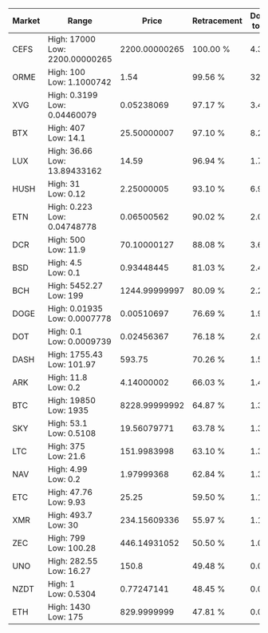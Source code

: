 | Market | Range | Price| Retracement | Doubles to 50% |
| --- | --- | --- | --- | --- |
| CEFS | High: 17000<br />Low: 2200.00000265 | 2200.00000265 | 100.00 % | 4.36 |
| ORME | High: 100<br />Low: 1.1000742 | 1.54 | 99.56 % | 32.82 |
| XVG | High: 0.3199<br />Low: 0.04460079 | 0.05238069 | 97.17 % | 3.48 |
| BTX | High: 407<br />Low: 14.1 | 25.50000007 | 97.10 % | 8.26 |
| LUX | High: 36.66<br />Low: 13.89433162 | 14.59 | 96.94 % | 1.73 |
| HUSH | High: 31<br />Low: 0.12 | 2.25000005 | 93.10 % | 6.92 |
| ETN | High: 0.223<br />Low: 0.04748778 | 0.06500562 | 90.02 % | 2.08 |
| DCR | High: 500<br />Low: 11.9 | 70.10000127 | 88.08 % | 3.65 |
| BSD | High: 4.5<br />Low: 0.1 | 0.93448445 | 81.03 % | 2.46 |
| BCH | High: 5452.27<br />Low: 199 | 1244.99999997 | 80.09 % | 2.27 |
| DOGE | High: 0.01935<br />Low: 0.0007778 | 0.00510697 | 76.69 % | 1.97 |
| DOT | High: 0.1<br />Low: 0.0009739 | 0.02456367 | 76.18 % | 2.06 |
| DASH | High: 1755.43<br />Low: 101.97 | 593.75 | 70.26 % | 1.56 |
| ARK | High: 11.8<br />Low: 0.2 | 4.14000002 | 66.03 % | 1.45 |
| BTC | High: 19850<br />Low: 1935 | 8228.99999992 | 64.87 % | 1.32 |
| SKY | High: 53.1<br />Low: 0.5108 | 19.56079771 | 63.78 % | 1.37 |
| LTC | High: 375<br />Low: 21.6 | 151.9983998 | 63.10 % | 1.30 |
| NAV | High: 4.99<br />Low: 0.2 | 1.97999368 | 62.84 % | 1.31 |
| ETC | High: 47.76<br />Low: 9.93 | 25.25 | 59.50 % | 1.14 |
| XMR | High: 493.7<br />Low: 30 | 234.15609336 | 55.97 % | 1.12 |
| ZEC | High: 799<br />Low: 100.28 | 446.14931052 | 50.50 % | 1.01 |
| UNO | High: 282.55<br />Low: 16.27 | 150.8 | 49.48 % | 0.00 |
| NZDT | High: 1<br />Low: 0.5304 | 0.77247141 | 48.45 % | 0.00 |
| ETH | High: 1430<br />Low: 175 | 829.9999999 | 47.81 % | 0.00 |
